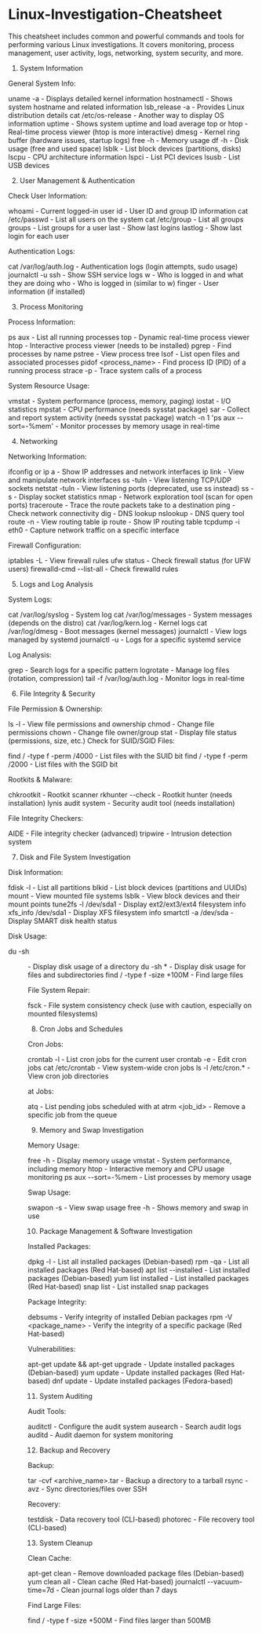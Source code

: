 # Linux-Investigation-Cheatsheet
This cheatsheet includes common and powerful commands and tools for performing various Linux investigations. It covers monitoring, process management, user activity, logs, networking, system security, and more.


1. System Information

General System Info:

uname -a - Displays detailed kernel information
hostnamectl - Shows system hostname and related information
lsb_release -a - Provides Linux distribution details
cat /etc/os-release - Another way to display OS information
uptime - Shows system uptime and load average
top or htop - Real-time process viewer (htop is more interactive)
dmesg - Kernel ring buffer (hardware issues, startup logs)
free -h - Memory usage
df -h - Disk usage (free and used space)
lsblk - List block devices (partitions, disks)
lscpu - CPU architecture information
lspci - List PCI devices
lsusb - List USB devices

2. User Management & Authentication

Check User Information:

whoami - Current logged-in user
id - User ID and group ID information
cat /etc/passwd - List all users on the system
cat /etc/group - List all groups
groups <username> - List groups for a user
last - Show last logins
lastlog - Show last login for each user

Authentication Logs:

cat /var/log/auth.log - Authentication logs (login attempts, sudo usage)
journalctl -u ssh - Show SSH service logs
w - Who is logged in and what they are doing
who - Who is logged in (similar to w)
finger <username> - User information (if installed)

3. Process Monitoring

Process Information:

ps aux - List all running processes
top - Dynamic real-time process viewer
htop - Interactive process viewer (needs to be installed)
pgrep <pattern> - Find processes by name
pstree - View process tree
lsof - List open files and associated processes
pidof <process_name> - Find process ID (PID) of a running process
strace -p <pid> - Trace system calls of a process


System Resource Usage:

vmstat - System performance (process, memory, paging)
iostat - I/O statistics
mpstat - CPU performance (needs sysstat package)
sar - Collect and report system activity (needs sysstat package)
watch -n 1 'ps aux --sort=-%mem' - Monitor processes by memory usage in real-time

4. Networking

Networking Information:

ifconfig or ip a - Show IP addresses and network interfaces
ip link - View and manipulate network interfaces
ss -tuln - View listening TCP/UDP sockets
netstat -tuln - View listening ports (deprecated, use ss instead)
ss -s - Display socket statistics
nmap <host> - Network exploration tool (scan for open ports)
traceroute <host> - Trace the route packets take to a destination
ping <host> - Check network connectivity
dig <domain> - DNS lookup
nslookup <domain> - DNS query tool
route -n - View routing table
ip route - Show IP routing table
tcpdump -i eth0 - Capture network traffic on a specific interface

Firewall Configuration:

iptables -L - View firewall rules
ufw status - Check firewall status (for UFW users)
firewalld-cmd --list-all - Check firewalld rules

5. Logs and Log Analysis

System Logs:

cat /var/log/syslog - System log
cat /var/log/messages - System messages (depends on the distro)
cat /var/log/kern.log - Kernel logs
cat /var/log/dmesg - Boot messages (kernel messages)
journalctl - View logs managed by systemd
journalctl -u <service> - Logs for a specific systemd service

Log Analysis:

grep <pattern> <file> - Search logs for a specific pattern
logrotate - Manage log files (rotation, compression)
tail -f /var/log/auth.log - Monitor logs in real-time

6. File Integrity & Security

File Permission & Ownership:

ls -l <file> - View file permissions and ownership
chmod - Change file permissions
chown - Change file owner/group
stat <file> - Display file status (permissions, size, etc.)
Check for SUID/SGID Files:

find / -type f -perm /4000 - List files with the SUID bit
find / -type f -perm /2000 - List files with the SGID bit

Rootkits & Malware:

chkrootkit - Rootkit scanner
rkhunter --check - Rootkit hunter (needs installation)
lynis audit system - Security audit tool (needs installation)

File Integrity Checkers:

AIDE - File integrity checker (advanced)
tripwire - Intrusion detection system

7. Disk and File System Investigation

Disk Information:

fdisk -l - List all partitions
blkid - List block devices (partitions and UUIDs)
mount - View mounted file systems
lsblk - View block devices and their mount points
tune2fs -l /dev/sda1 - Display ext2/ext3/ext4 filesystem info
xfs_info /dev/sda1 - Display XFS filesystem info
smartctl -a /dev/sda - Display SMART disk health status

Disk Usage:

du -sh <dir> - Display disk usage of a directory
du -sh * - Display disk usage for files and subdirectories
find / -type f -size +100M - Find large files

File System Repair:

fsck - File system consistency check (use with caution, especially on mounted filesystems)

8. Cron Jobs and Schedules

Cron Jobs:

crontab -l - List cron jobs for the current user
crontab -e - Edit cron jobs
cat /etc/crontab - View system-wide cron jobs
ls -l /etc/cron.* - View cron job directories

at Jobs:

atq - List pending jobs scheduled with at
atrm <job_id> - Remove a specific job from the queue


9. Memory and Swap Investigation

Memory Usage:

free -h - Display memory usage
vmstat - System performance, including memory
htop - Interactive memory and CPU usage monitoring
ps aux --sort=-%mem - List processes by memory usage

Swap Usage:

swapon -s - View swap usage
free -h - Shows memory and swap in use

10. Package Management & Software Investigation

Installed Packages:

dpkg -l - List all installed packages (Debian-based)
rpm -qa - List all installed packages (Red Hat-based)
apt list --installed - List installed packages (Debian-based)
yum list installed - List installed packages (Red Hat-based)
snap list - List installed snap packages

Package Integrity:

debsums - Verify integrity of installed Debian packages
rpm -V <package_name> - Verify the integrity of a specific package (Red Hat-based)

Vulnerabilities:

apt-get update && apt-get upgrade - Update installed packages (Debian-based)
yum update - Update installed packages (Red Hat-based)
dnf update - Update installed packages (Fedora-based)

11. System Auditing

Audit Tools:

auditctl - Configure the audit system
ausearch - Search audit logs
auditd - Audit daemon for system monitoring

12. Backup and Recovery

Backup:

tar -cvf <archive_name>.tar <directory> - Backup a directory to a tarball
rsync -avz <source> <destination> - Sync directories/files over SSH

Recovery:

testdisk - Data recovery tool (CLI-based)
photorec - File recovery tool (CLI-based)

13. System Cleanup

Clean Cache:

apt-get clean - Remove downloaded package files (Debian-based)
yum clean all - Clean cache (Red Hat-based)
journalctl --vacuum-time=7d - Clean journal logs older than 7 days

Find Large Files:

find / -type f -size +500M - Find files larger than 500MB

